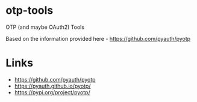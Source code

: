 # otp-tools

OTP (and maybe OAuth2) Tools

Based on the information provided here - https://github.com/pyauth/pyotp

# Links

* https://github.com/pyauth/pyotp
* https://pyauth.github.io/pyotp/
* https://pypi.org/project/pyotp/




